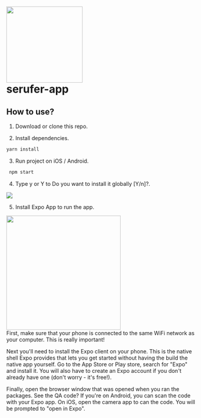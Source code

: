 # <img src="https://github.com/secufer/serufer-app/blob/main/secufer_logo.png" width=200><br />serufer-app

## How to use?

1. Download or clone this repo.

2. Install dependencies.

```js
yarn install
```

3. Run project on iOS / Android.

```js
 npm start
```

4. Type y or Y to Do you want to install it globally [Y/n]?.

<img src="https://github.com/secufer/serufer-app/blob/main/npm.png"><br />

5. Install Expo App to run the app.

<img src="https://github.com/secufer/serufer-app/blob/main/expo.jpeg" width=300><br />
First, make sure that your phone is connected to the same WiFi network as your computer. This is really important!

Next you'll need to install the Expo client on your phone. This is the native shell Expo provides that lets you get started without having the build the native app yourself. Go to the App Store or Play store, search for "Expo" and install it. You will also have to create an Expo account if you don't already have one (don't worry - it's free!).

Finally, open the browser window that was opened when you ran the packages. See the QA code? If you're on Android, you can scan the code with your Expo app. On iOS, open the camera app to can the code. You will be prompted to "open in Expo".
